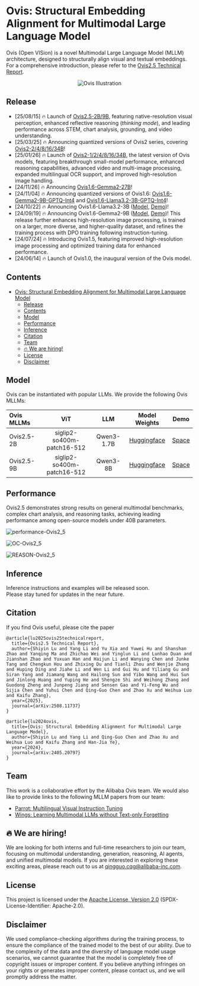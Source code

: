 # Ovis: Structural Embedding Alignment for Multimodal Large Language Model

Ovis (Open VISion) is a novel Multimodal Large Language Model (MLLM) architecture, designed to structurally align visual and textual embeddings. For a comprehensive introduction, please refer to the [Ovis2.5 Technical Report](docs/Ovis2_5_Tech_Report.pdf).

<div style="text-align: center;">
  <img style="max-width: 100%;" src="docs/Ovis25_arch.png" alt="Ovis Illustration"/>
</div>

## Release
- [25/08/15] 🔥 Launch of [Ovis2.5-2B/9B](https://huggingface.co/AIDC-AI/Ovis2.5-9B), featuring native-resolution visual perception, enhanced reflective reasoning (*thinking mode*), and leading performance across STEM, chart analysis, grounding, and video understanding.
- [25/03/25] 🔥 Announcing quantized versions of Ovis2 series, covering [Ovis2-2/4/8/16/34B](https://huggingface.co/AIDC-AI/Ovis2-34B-GPTQ-Int4)!
- [25/01/26] 🔥 Launch of [Ovis2-1/2/4/8/16/34B](https://huggingface.co/AIDC-AI/Ovis2-34B), the latest version of Ovis models, featuring breakthrough small-model performance, enhanced reasoning capabilities, advanced video and multi-image processing, expanded multilingual OCR support, and improved high-resolution image handling.
- [24/11/26] 🔥 Announcing [Ovis1.6-Gemma2-27B](https://huggingface.co/AIDC-AI/Ovis1.6-Gemma2-27B)!
- [24/11/04] 🔥 Announcing quantized versions of Ovis1.6: [Ovis1.6-Gemma2-9B-GPTQ-Int4](https://huggingface.co/AIDC-AI/Ovis1.6-Gemma2-9B-GPTQ-Int4) and [Ovis1.6-Llama3.2-3B-GPTQ-Int4](https://huggingface.co/AIDC-AI/Ovis1.6-Llama3.2-3B-GPTQ-Int4)!
- [24/10/22] 🔥 Announcing Ovis1.6-Llama3.2-3B ([Model](https://huggingface.co/AIDC-AI/Ovis1.6-Llama3.2-3B), [Demo](https://huggingface.co/spaces/AIDC-AI/Ovis1.6-Llama3.2-3B))!
- [24/09/19] 🔥 Announcing Ovis1.6-Gemma2-9B ([Model](https://huggingface.co/AIDC-AI/Ovis1.6-Gemma2-9B), [Demo](https://huggingface.co/spaces/AIDC-AI/Ovis1.6-Gemma2-9B))! This release further enhances high-resolution image processing, is trained on a larger, more diverse, and higher-quality dataset, and refines the training process with DPO training following instruction-tuning.
- [24/07/24] 🔥 Introducing Ovis1.5, featuring improved high-resolution image processing and optimized training data for enhanced performance.
- [24/06/14] 🔥 Launch of Ovis1.0, the inaugural version of the Ovis model.

## Contents
- [Ovis: Structural Embedding Alignment for Multimodal Large Language Model](#ovis-structural-embedding-alignment-for-multimodal-large-language-model)
  - [Release](#release)
  - [Contents](#contents)
  - [Model](#model)
  - [Performance](#performance)
  - [Inference](#inference)
  - [Citation](#citation)
  - [Team](#team)
  - [🔥 We are hiring!](#-we-are-hiring)
  - [License](#license)
  - [Disclaimer](#disclaimer)

## Model
Ovis can be instantiated with popular LLMs. We provide the following Ovis MLLMs:

| Ovis MLLMs |           ViT           |          LLM          |                      Model Weights                      |                           Demo                           |
|:-----------|:-----------------------:|:---------------------:|:-------------------------------------------------------:|:--------------------------------------------------------:|
| Ovis2.5-2B   | siglip2-so400m-patch16-512 | Qwen3-1.7B | [Huggingface](https://huggingface.co/AIDC-AI/Ovis2.5-2B)  | [Space](https://huggingface.co/spaces/AIDC-AI/Ovis2.5-2B) |
| Ovis2.5-9B   | siglip2-so400m-patch16-512  |  Qwen3-8B  | [Huggingface](https://huggingface.co/AIDC-AI/Ovis2.5-9B)  | [Space](https://huggingface.co/spaces/AIDC-AI/Ovis2.5-9B) |


## Performance
Ovis2.5 demonstrates strong results on general multimodal benchmarks, complex chart analysis, and reasoning tasks, achieving leading performance among open-source models under 40B parameters.


![performance-Ovis2_5](docs/performance/Ovis2_5_performance.png)


![OC-Ovis2_5](docs/performance/Ovis2_5_OC.png)

![REASON-Ovis2_5](docs/performance/Ovis2_5_reason.png)

## Inference
Inference instructions and examples will be released soon.  
Please stay tuned for updates in the near future.

## Citation
If you find Ovis useful, please cite the paper
```
@article{lu2025ovis25technicalreport,
  title={Ovis2.5 Technical Report}, 
  author={Shiyin Lu and Yang Li and Yu Xia and Yuwei Hu and Shanshan Zhao and Yanqing Ma and Zhichao Wei and Yinglun Li and Lunhao Duan and Jianshan Zhao and Yuxuan Han and Haijun Li and Wanying Chen and Junke Tang and Chengkun Hou and Zhixing Du and Tianli Zhou and Wenjie Zhang and Huping Ding and Jiahe Li and Wen Li and Gui Hu and Yiliang Gu and Siran Yang and Jiamang Wang and Hailong Sun and Yibo Wang and Hui Sun and Jinlong Huang and Yuping He and Shengze Shi and Weihong Zhang and Guodong Zheng and Junpeng Jiang and Sensen Gao and Yi-Feng Wu and Sijia Chen and Yuhui Chen and Qing-Guo Chen and Zhao Xu and Weihua Luo and Kaifu Zhang},
  year={2025},
  journal={arXiv:2508.11737}
}

@article{lu2024ovis,
  title={Ovis: Structural Embedding Alignment for Multimodal Large Language Model}, 
  author={Shiyin Lu and Yang Li and Qing-Guo Chen and Zhao Xu and Weihua Luo and Kaifu Zhang and Han-Jia Ye},
  year={2024},
  journal={arXiv:2405.20797}
}
```

## Team
This work is a collaborative effort by the Alibaba Ovis team. We would also like to provide links to the following MLLM papers from our team:
- [Parrot: Multilingual Visual Instruction Tuning](https://arxiv.org/abs/2406.02539)
- [Wings: Learning Multimodal LLMs without Text-only Forgetting](https://arxiv.org/abs/2406.03496)

## 🔥 We are hiring!
We are looking for both interns and full-time researchers to join our team, focusing on multimodal understanding, generation, reasoning, AI agents, and unified multimodal models. If you are interested in exploring these exciting areas, please reach out to us at qingguo.cqg@alibaba-inc.com.

## License
This project is licensed under the [Apache License, Version 2.0](https://www.apache.org/licenses/LICENSE-2.0.txt) (SPDX-License-Identifier: Apache-2.0).

## Disclaimer
We used compliance-checking algorithms during the training process, to ensure the compliance of the trained model to the best of our ability. Due to the complexity of the data and the diversity of language model usage scenarios, we cannot guarantee that the model is completely free of copyright issues or improper content. If you believe anything infringes on your rights or generates improper content, please contact us, and we will promptly address the matter.
